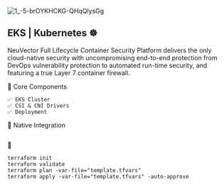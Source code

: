 ![1_-5-brOYKHCKG-QHqQlysGg](https://github.com/user-attachments/assets/ff3ab364-08f5-4761-9b3f-2bfbac14fb08)

## EKS | Kubernetes ☸️
NeuVector Full Lifecycle Container Security Platform delivers the only cloud-native security with uncompromising end-to-end protection from DevOps vulnerability protection to automated run-time security, and featuring a true Layer 7 container firewall.

🧱 Core Components
```
✅ EKS Cluster
✅ CSI & CNI Drivers
✅ Deployment
```


🔌 Native Integration  
```

```

🚀 
```
terraform init
terraform validate
terraform plan -var-file="template.tfvars"
terraform apply -var-file="template.tfvars" -auto-approve
```
